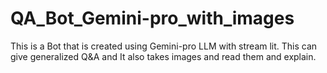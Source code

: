 # QA_Bot_Gemini-pro_with_images
This is a Bot that is created using Gemini-pro LLM with stream lit. This can give generalized Q&amp;A and It also takes images and read them and explain.

